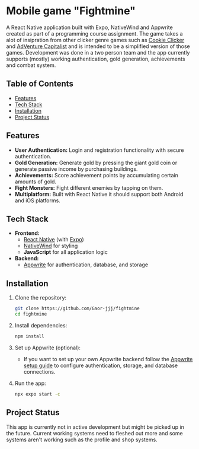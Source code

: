 # Mobile game "Fightmine"

A React Native application built with Expo, NativeWind and Appwrite created as part of a programming course assignment. The game takes a alot of insipration from other clicker genre games such as [Cookie Clicker](https://orteil.dashnet.org/cookieclicker/) and [AdVenture Capitalist](https://store.steampowered.com/app/346900/AdVenture_Capitalist/) and is intended to be a simplified version of those games. Development was done in a two person team and the app currently supports (mostly) working authentication, gold generation, achievements and combat system.

## Table of Contents

- [Features](#features)
- [Tech Stack](#tech-stack)
- [Installation](#installation)
- [Project Status](#project-status)

## Features

- **User Authentication:** Login and registration functionality with secure authentication.
- **Gold Generation:** Generate gold by pressing the giant gold coin or generate passive income by purchasing buildings.
- **Achievements:** Score achievement points by accumulating certain amounts of gold.
- **Fight Monsters:** Fight different enemies by tapping on them.
- **Multiplatform:** Built with React Native it should support both Android and iOS platforms.

## Tech Stack

- **Frontend:**
  - [React Native](https://reactnative.dev/) (with [Expo](https://expo.dev))
  - [NativeWind](https://www.nativewind.dev/) for styling
  - **JavaScript** for all application logic
- **Backend:**
  - [Appwrite](https://appwrite.io/) for authentication, database, and storage

## Installation

1. Clone the repository:

   ```bash
   git clone https://github.com/Gaor-jjj/fightmine
   cd fightmine
   ```

2. Install dependencies:

   ```bash
   npm install
   ```

3. Set up Appwrite (optional):

   - If you want to set up your own Appwrite backend follow the [Appwrite setup guide](https://appwrite.io/docs/tutorials/react-native/step-3) to configure authentication, storage, and database connections.

4. Run the app:

   ```bash
   npx expo start -c
   ```

## Project Status
This app is currently not in active development but might be picked up in the future. Current working systems need to fleshed out more and some systems aren't working such as the profile and shop systems.
